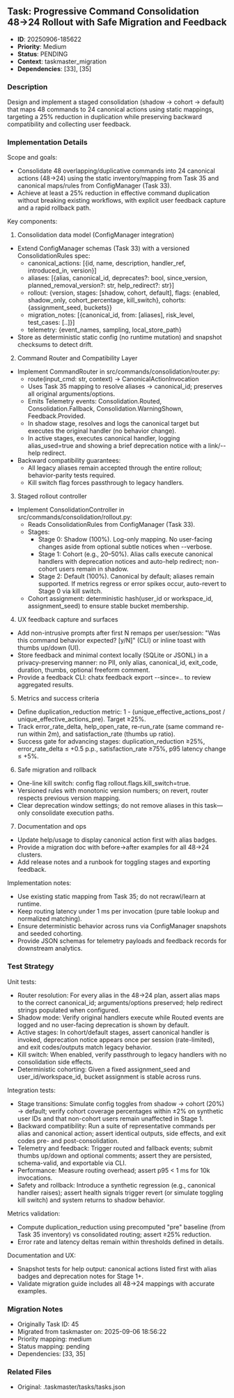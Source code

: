## Task: Progressive Command Consolidation 48→24 Rollout with Safe Migration and Feedback
- **ID**: 20250906-185622
- **Priority**: Medium
- **Status**: PENDING
- **Context**: taskmaster_migration
- **Dependencies**: [33], [35]

### Description
Design and implement a staged consolidation (shadow → cohort → default) that maps 48 commands to 24 canonical actions using static mappings, targeting a 25% reduction in duplication while preserving backward compatibility and collecting user feedback.

### Implementation Details
Scope and goals:
- Consolidate 48 overlapping/duplicative commands into 24 canonical actions (48→24) using the static inventory/mapping from Task 35 and canonical maps/rules from ConfigManager (Task 33).
- Achieve at least a 25% reduction in effective command duplication without breaking existing workflows, with explicit user feedback capture and a rapid rollback path.

Key components:
1) Consolidation data model (ConfigManager integration)
- Extend ConfigManager schemas (Task 33) with a versioned ConsolidationRules spec:
  - canonical_actions: [{id, name, description, handler_ref, introduced_in, version}]
  - aliases: [{alias, canonical_id, deprecates?: bool, since_version, planned_removal_version?: str, help_redirect?: str}]
  - rollout: {version, stages: [shadow, cohort, default], flags: {enabled, shadow_only, cohort_percentage, kill_switch}, cohorts: {assignment_seed, buckets}}
  - migration_notes: [{canonical_id, from: [aliases], risk_level, test_cases: [..]}]
  - telemetry: {event_names, sampling, local_store_path}
- Store as deterministic static config (no runtime mutation) and snapshot checksums to detect drift.

2) Command Router and Compatibility Layer
- Implement CommandRouter in src/commands/consolidation/router.py:
  - route(input_cmd: str, context) -> CanonicalActionInvocation
  - Uses Task 35 mapping to resolve aliases → canonical_id; preserves all original arguments/options.
  - Emits Telemetry events: Consolidation.Routed, Consolidation.Fallback, Consolidation.WarningShown, Feedback.Provided.
  - In shadow stage, resolves and logs the canonical target but executes the original handler (no behavior change).
  - In active stages, executes canonical handler, logging alias_used=true and showing a brief deprecation notice with a link/--help redirect.
- Backward compatibility guarantees:
  - All legacy aliases remain accepted through the entire rollout; behavior-parity tests required.
  - Kill switch flag forces passthrough to legacy handlers.

3) Staged rollout controller
- Implement ConsolidationController in src/commands/consolidation/rollout.py:
  - Reads ConsolidationRules from ConfigManager (Task 33).
  - Stages:
    - Stage 0: Shadow (100%). Log-only mapping. No user-facing changes aside from optional subtle notices when --verbose.
    - Stage 1: Cohort (e.g., 20–50%). Alias calls execute canonical handlers with deprecation notices and auto-help redirect; non-cohort users remain in shadow.
    - Stage 2: Default (100%). Canonical by default; aliases remain supported. If metrics regress or error spikes occur, auto-revert to Stage 0 via kill switch.
  - Cohort assignment: deterministic hash(user_id or workspace_id, assignment_seed) to ensure stable bucket membership.

4) UX feedback capture and surfaces
- Add non-intrusive prompts after first N remaps per user/session: "Was this command behavior expected? [y/N]" (CLI) or inline toast with thumbs up/down (UI).
- Store feedback and minimal context locally (SQLite or JSONL) in a privacy-preserving manner: no PII, only alias, canonical_id, exit_code, duration, thumbs, optional freeform comment.
- Provide a feedback CLI: chatx feedback export --since=.. to review aggregated results.

5) Metrics and success criteria
- Define duplication_reduction metric: 1 - (unique_effective_actions_post / unique_effective_actions_pre). Target ≥25%.
- Track error_rate_delta, help_open_rate, re-run_rate (same command re-run within 2m), and satisfaction_rate (thumbs up ratio).
- Success gate for advancing stages: duplication_reduction ≥25%, error_rate_delta ≤ +0.5 p.p., satisfaction_rate ≥75%, p95 latency change ≤ +5%.

6) Safe migration and rollback
- One-line kill switch: config flag rollout.flags.kill_switch=true.
- Versioned rules with monotonic version numbers; on revert, router respects previous version mapping.
- Clear deprecation window settings; do not remove aliases in this task—only consolidate execution paths.

7) Documentation and ops
- Update help/usage to display canonical action first with alias badges.
- Provide a migration doc with before→after examples for all 48→24 clusters.
- Add release notes and a runbook for toggling stages and exporting feedback.

Implementation notes:
- Use existing static mapping from Task 35; do not recrawl/learn at runtime.
- Keep routing latency under 1 ms per invocation (pure table lookup and normalized matching).
- Ensure deterministic behavior across runs via ConfigManager snapshots and seeded cohorting.
- Provide JSON schemas for telemetry payloads and feedback records for downstream analytics.


### Test Strategy
Unit tests:
- Router resolution: For every alias in the 48→24 plan, assert alias maps to the correct canonical_id; arguments/options preserved; help redirect strings populated when configured.
- Shadow mode: Verify original handlers execute while Routed events are logged and no user-facing deprecation is shown by default.
- Active stages: In cohort/default stages, assert canonical handler is invoked, deprecation notice appears once per session (rate-limited), and exit codes/outputs match legacy behavior.
- Kill switch: When enabled, verify passthrough to legacy handlers with no consolidation side effects.
- Deterministic cohorting: Given a fixed assignment_seed and user_id/workspace_id, bucket assignment is stable across runs.

Integration tests:
- Stage transitions: Simulate config toggles from shadow → cohort (20%) → default; verify cohort coverage percentages within ±2% on synthetic user IDs and that non-cohort users remain unaffected in Stage 1.
- Backward compatibility: Run a suite of representative commands per alias and canonical action; assert identical outputs, side effects, and exit codes pre- and post-consolidation.
- Telemetry and feedback: Trigger routed and fallback events; submit thumbs up/down and optional comments; assert they are persisted, schema-valid, and exportable via CLI.
- Performance: Measure routing overhead; assert p95 < 1 ms for 10k invocations.
- Safety and rollback: Introduce a synthetic regression (e.g., canonical handler raises); assert health signals trigger revert (or simulate toggling kill switch) and system returns to shadow behavior.

Metrics validation:
- Compute duplication_reduction using precomputed "pre" baseline (from Task 35 inventory) vs consolidated routing; assert ≥25% reduction.
- Error rate and latency deltas remain within thresholds defined in details.

Documentation and UX:
- Snapshot tests for help output: canonical actions listed first with alias badges and deprecation notes for Stage 1+.
- Validate migration guide includes all 48→24 mappings with accurate examples.

### Migration Notes
- Originally Task ID: 45
- Migrated from taskmaster on: 2025-09-06 18:56:22
- Priority mapping: medium
- Status mapping: pending
- Dependencies: [33, 35]

### Related Files
- Original: .taskmaster/tasks/tasks.json
